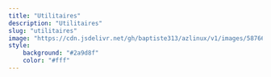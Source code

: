 ```yaml
---
title: "Utilitaires"
description: "Utilitaires"
slug: "utilitaires"
image: "https://cdn.jsdelivr.net/gh/baptiste313/azlinux/v1/images/5876634/raw.webp"
style:
    background: "#2a9d8f"
    color: "#fff"
---
```

